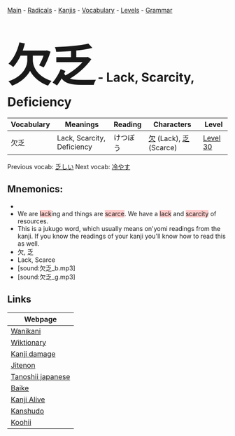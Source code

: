 <style> bigfont {font-size: 100px}</style>
[Main](../README.md) -
[Radicals](../radicals.md) -
[Kanjis](../kanjis.md) -
[Vocabulary](../vocabulary.md) -
[Levels](../levels.md) -
[Grammar](../grammar.md)
# <bigfont> 欠乏</bigfont> - Lack, Scarcity, Deficiency 

| Vocabulary | Meanings | Reading | Characters | Level |
| --- | --- | --- | --- | --- |
| 欠乏 | Lack, Scarcity, Deficiency | けつぼう |  [欠](../kanjis/欠.md) (Lack), [乏](../kanjis/乏.md) (Scarce) | [Level 30](../levels/wk_level30.md) |

Previous vocab: [乏しい](乏しい.md) Next vocab: [冷やす](冷やす.md) 

## Mnemonics:

* 
* We are <span style="background-color:#ffcccb"> lack</span>ing and things are <span style="background-color:#ffcccb"> scarce</span>. We have a <span style="background-color:#ffcccb"> lack</span> and <span style="background-color:#ffcccb"> scarcity</span> of resources.
* This is a jukugo word, which usually means on'yomi readings from the kanji. If you know the readings of your kanji you'll know how to read this as well.
* 欠, 乏
* Lack, Scarce
* [sound:欠乏_b.mp3]
* [sound:欠乏_g.mp3]


## Links 

| Webpage |
| --- |
| [Wanikani          ](https://www.wanikani.com/kanji/欠乏) |
| [Wiktionary        ](https://en.wiktionary.org/wiki/欠乏) |
| [Kanji damage      ](http://www.kanjidamage.com/kanji/search?utf8=✓&q=欠乏) |
| [Jitenon           ](https://jitenon.com/kanji/欠乏) |
| [Tanoshii japanese ](https://www.tanoshiijapanese.com/dictionary/kanji.cfm?k=欠乏) |
| [Baike             ](https://baike.baidu.com/item/欠乏) |
| [Kanji Alive       ](https://app.kanjialive.com/欠乏) |
| [Kanshudo          ](https://www.kanshudo.com/searchmn?q=欠乏) |
| [Koohii            ](https://kanji.koohii.com/study/kanji/欠乏) |
